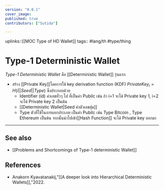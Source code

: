 ```yaml
---
version: "0.0.1"
cover_image:
published: true
contributors: ["Sutida"]

---
```

uplinks::[[MOC Type of HD Wallet]]
tags:: #lang/th #type/thing

# Type-1 Deterministic Wallet
*Type-1 Deterministic Wallet* คือ [[Deterministic Wallet]] รุ่นแรก 
- สร้าง [[Private Key]]โดยการใช้ key derivation function (KDF) $Private Key_i = H(i||Seed||Type)$ ซึ่งประกอบด้วย  
	-  Identifier (id) ค่าเลขทั่วๆ ไป ที่เป็นค่า Pubilc เช่น ถ้า i=1 จะได้ Private key 1,  i=2 จะได้ Private key 2 เป็นต้น 
	- [[Deterministic Wallet|Seed ค่าตัวเลขสุ่ม]]
	- Type ตัวที่ใช้ในการแยกประเภท เป็นค่า Pubilc เช่น Type Bitcoin , Type Ethereum เป็นต้น
จากนั้นนำไปเข้า[[Hash Function]] จะได้ Private key ออกมา
---
## See also
- [[Problems and Shortcomings of Type-1 deterministic Wallet]]
## References
- Anakorn Kyavatanakij,"[[A deeper look into Hierarchical Deterministic Wallets]],"2022.
